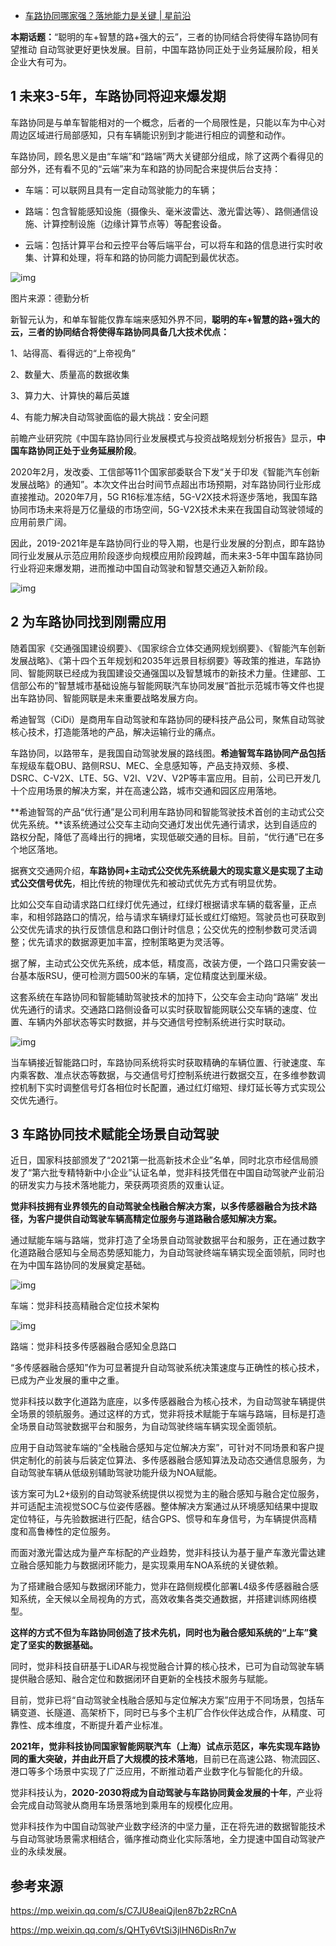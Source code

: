 - [车路协同哪家强？落地能力是关键 | 星前沿](https://www.sohu.com/a/506025170_121119001)

**本期话题：**“聪明的车+智慧的路+强大的云”，三者的协同结合将使得车路协同有望推动 自动驾驶更好更快发展。目前，中国车路协同正处于业务延展阶段，相关企业大有可为。

## 1 未来3-5年，车路协同将迎来爆发期

车路协同是与单车智能相对的一个概念，后者的一个局限性是，只能以车为中心对周边区域进行局部感知，只有车辆能识别到才能进行相应的调整和动作。

车路协同，顾名思义是由“车端”和“路端”两大关键部分组成，除了这两个看得见的部分外，还有看不见的“云端”来为车和路的协同配合来提供后台支持：

- 车端：可以联网且具有一定自动驾驶能力的车辆； 

- 路端：包含智能感知设施（摄像头、毫米波雷达、激光雷达等）、路侧通信设施、计算控制设施（边缘计算节点等）等配套设备。

- 云端：包括计算平台和云控平台等后端平台，可以将车和路的信息进行实时收集、计算和处理，将车和路的协同能力调配到最优状态。

![img](https://gitee.com/er-huomeng/img/raw/master/b2c03ef1a4604a4a9e38fe828de53c18.png)

图片来源：德勤分析

新智元认为，和单车智能仅靠车端来感知外界不同，**聪明的车+智慧的路+强大的云，三者的协同结合将使得车路协同具备几大技术优点：**

1、站得高、看得远的“上帝视角”

2、数量大、质量高的数据收集

3、算力大、计算快的幕后英雄

4、有能力解决自动驾驶面临的最大挑战：安全问题

前瞻产业研究院《中国车路协同行业发展模式与投资战略规划分析报告》显示，**中国车路协同正处于业务延展阶段**。

2020年2月，发改委、工信部等11个国家部委联合下发“关于印发《智能汽车创新发展战略》的通知”。本次文件出台时间节点超出市场预期，对车路协同行业形成直接推动。2020年7月，5G R16标准冻结，5G-V2X技术将逐步落地，我国车路协同市场未来将是万亿量级的市场空间，5G-V2X技术未来在我国自动驾驶领域的应用前景广阔。

因此，2019-2021年是车路协同行业的导入期，也是行业发展的分割点，即车路协同行业发展从示范应用阶段逐步向规模应用阶段跨越，而未来3-5年中国车路协同行业将迎来爆发期，进而推动中国自动驾驶和智慧交通迈入新阶段。

![img](https://gitee.com/er-huomeng/img/raw/master/6a87cabf093845a38839eb9953b7eb9f.png)

## 2 为车路协同找到刚需应用

随着国家《交通强国建设纲要》、《国家综合立体交通网规划纲要》、《智能汽车创新发展战略》、《第十四个五年规划和2035年远景目标纲要》等政策的推进，车路协同、智能网联已经成为我国建设交通强国以及智慧城市的新技术力量。住建部、工信部公布的”智慧城市基础设施与智能网联汽车协同发展“首批示范城市等文件也提出车路协同、智能网联是未来重要战略发展方向。

希迪智驾（CiDi）是商用车自动驾驶和车路协同的硬科技产品公司，聚焦自动驾驶核心技术，打造能落地的产品，解决运输行业的痛点。

车路协同，以路带车，是我国自动驾驶发展的路线图。**希迪智驾车路协同产品包括**车规级车载OBU、路侧RSU、MEC、全息感知等，产品支持双频、多模、DSRC、C-V2X、LTE、5G、V2I、V2V、V2P等丰富应用。目前，公司已开发几十个应用场景的解决方案，并在高速公路，城市交通和园区应用落地。

**希迪智驾的产品“优行通”是公司利用车路协同和智能驾驶技术首创的主动式公交优先系统。**该系统通过公交车主动向交通灯发出优先通行请求，达到自适应的路权分配，降低了高峰出行的拥堵，实现低碳交通的目标。目前，“优行通”已在多个地区落地。

据赛文交通网介绍，**车路协同+主动式公交优先系统最大的现实意义是实现了主动式公交信号优先**，相比传统的物理优先和被动式优先方式有明显优势。

比如公交车自动请求路口红绿灯优先通过，红绿灯根据请求车辆的载客量，正点率，和相邻路路口的情况，给与请求车辆绿灯延长或红灯缩短。驾驶员也可获取到公交优先请求的执行反馈信息和路口倒计时信息；公交优先的控制参数可灵活调整；优先请求的数据源更加丰富，控制策略更为灵活等。

据了解，主动式公交优先系统，成本低，精度高，改装方便，一个路口只需安装一台基本版RSU，便可检测方圆500米的车辆，定位精度达到厘米级。

这套系统在车路协同和智能辅助驾驶技术的加持下，公交车会主动向“路端” 发出优先通行的请求。交通路口路侧设备可以实时获取智能网联公交车辆的速度、位置、车辆内外部状态等实时数据，并与交通信号控制系统进行实时联动。

![img](https://gitee.com/er-huomeng/img/raw/master/d9c4226796fb46eaad4190539d29e9cf.jpeg)

当车辆接近智能路口时，车路协同系统将实时获取精确的车辆位置、行驶速度、车内乘客数、准点状态等数据，与交通信号灯控制系统进行数据交互，在多维参数调控机制下实时调整信号灯各相位时长配置，通过红灯缩短、绿灯延长等方式实现公交优先通行。

## 3 车路协同技术赋能全场景自动驾驶

近日，国家科技部颁发了“2021第一批高新技术企业”名单，同时北京市经信局颁发了“第六批专精特新中小企业”认证名单，觉非科技凭借在中国自动驾驶产业前沿的研发实力与技术落地能力，荣获两项资质的双重认证。 

**觉非科技拥有业界领先的自动驾驶全栈融合解决方案，以多传感器融合为技术路径，为客户提供自动驾驶车辆高精定位服务与道路融合感知解决方案。**

通过赋能车端与路端，觉非打造了全场景自动驾驶数据平台和服务，正在通过数字化道路融合感知与全局态势感知能力，为自动驾驶终端车辆实现全面领航，同时也在为中国车路协同的发展奠定基础。

![img](https://gitee.com/er-huomeng/img/raw/master/586d3721de114291ad2de5849bcb0491.jpeg)

车端：觉非科技高精融合定位技术架构

![img](https://gitee.com/er-huomeng/img/raw/master/35d97424a2534be1939945b17e634b31.jpeg)

路端：觉非科技多传感器融合感知全息路口

“多传感器融合感知”作为可显著提升自动驾驶系统决策速度与正确性的核心技术，已成为产业发展的重中之重。

觉非科技以数字化道路为底座，以多传感器融合为核心技术，为自动驾驶车辆提供全场景的领航服务。通过这样的方式，觉非将技术赋能于车端与路端，目标是打造全场景自动驾驶数据平台和服务，为自动驾驶终端车辆实现全面领航。

应用于自动驾驶车端的“全栈融合感知与定位解决方案”，可针对不同场景和客户提供定制化的前装与后装定位算法、多传感器融合感知算法及动态交通信息服务，为自动驾驶车辆从低级别辅助驾驶功能升级为NOA赋能。

该方案可为L2+级别的自动驾驶系统提供以视觉为主的融合感知与融合定位服务，并可适配主流视觉SOC与位姿传感器。整体解决方案通过从环境感知结果中提取定位特征，与先验数据进行匹配，结合GPS、惯导和车身信号，为车辆提供高精度和高鲁棒性的定位服务。

而面对激光雷达成为量产车标配的产业趋势，觉非科技认为基于量产车激光雷达建立融合感知能力与数据闭环能力，是实现乘用车NOA系统的关键依赖。

为了搭建融合感知与数据闭环能力，觉非在路侧规模化部署L4级多传感器融合感知系统，全天候以全局视角的方式，高效收集各类交通数据，并搭建训练网络模型。

**这样的方式不但为车路协同创造了技术先机，同时也为融合感知系统的“上车”奠定了坚实的数据基础。**

同时，觉非科技自研基于LiDAR与视觉融合计算的核心技术，已可为自动驾驶车辆提供融合感知、融合定位和数据闭环自更新的全栈技术服务与赋能。

目前，觉非已将“自动驾驶全栈融合感知与定位解决方案”应用于不同场景，包括车辆变道、长隧道、高架桥下，同时已与多个主机厂合作伙伴达成合作，从精度、可靠性、成本维度，不断提升着产业标准。

**2021年，觉非科技协同国家智能网联汽车（上海）试点示范区，率先实现车路协同的重大突破，并由此开启了大规模的技术落地**，目前已在高速公路、物流园区、港口等多个场景中实现了广泛应用，不断推动着产业数字化与智能化的升级。

觉非科技认为，**2020-2030将成为自动驾驶与车路协同黄金发展的十年**，产业将会完成自动驾驶从商用车场景落地到乘用车的规模化应用。

觉非科技作为中国自动驾驶产业数字经济的中坚力量，正在将先进的数据智能技术与自动驾驶场景需求相结合，循序推动商业化实际落地，全力提速中国自动驾驶产业的永续发展。

## 参考来源

https://mp.weixin.qq.com/s/C7JU8eaiQjIen87b2zRCnA

https://mp.weixin.qq.com/s/QHTy6VtSi3jlHN6DisRn7w